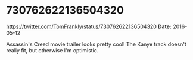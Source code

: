 # 730762622136504320
https://twitter.com/TomFrankly/status/730762622136504320
**Date:** 2016-05-12

Assassin's Creed movie trailer looks pretty cool! The Kanye track doesn't really fit, but otherwise I'm optimistic.
